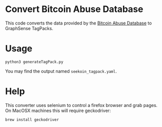 # Convert Bitcoin Abuse Database

This code converts the data provided by the [Bitcoin Abuse Database](https://www.bitcoinabuse.com/) to GraphSense TagPacks.

# Usage
```
python3 generateTagPack.py
```

You may find the output named `seekoin_tagpack.yaml`.  
# Help
This converter uses selenium to control a firefox browser and grab pages.  
On MacOSX machines this will require geckodriver:
```
brew install geckodriver
```
